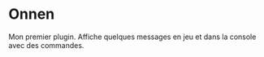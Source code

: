 # Onnen
Mon premier plugin. Affiche quelques messages en jeu et dans la console avec des commandes. 
